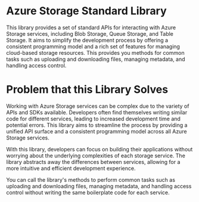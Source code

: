 # Azure Storage Standard Library

This library provides a set of standard APIs for interacting with Azure Storage services, including Blob Storage, Queue Storage, and Table Storage. It aims to simplify the development process by offering a consistent programming model and a rich set of features for managing cloud-based storage resources. This provides you methods for common tasks such as uploading and downloading files, managing metadata, and handling access control.

# Problem that this Library Solves
Working with Azure Storage services can be complex due to the variety of APIs and SDKs available. Developers often find themselves writing similar code for different services, leading to increased development time and potential errors. This library aims to streamline the process by providing a unified API surface and a consistent programming model across all Azure Storage services.

With this library, developers can focus on building their applications without worrying about the underlying complexities of each storage service. The library abstracts away the differences between services, allowing for a more intuitive and efficient development experience.

You can call the library's methods to perform common tasks such as uploading and downloading files, managing metadata, and handling access control without writing the same boilerplate code for each service.